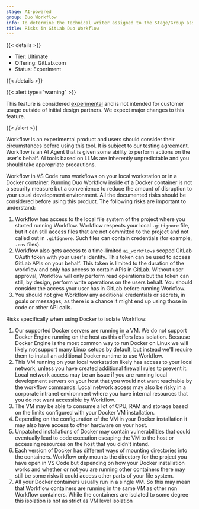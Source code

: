```yaml
---
stage: AI-powered
group: Duo Workflow
info: To determine the technical writer assigned to the Stage/Group associated with this page, see https://handbook.gitlab.com/handbook/product/ux/technical-writing/#assignments
title: Risks in GitLab Duo Workflow
---
```


{{< details >}}

- Tier: Ultimate
- Offering: GitLab.com
- Status: Experiment

{{< /details >}}

{{< alert type="warning" >}}

This feature is considered [experimental](../../policy/development_stages_support.md) and is not intended for customer usage outside of initial design partners. We expect major changes to this feature.

{{< /alert >}}

Workflow is an experimental product and users should consider their
circumstances before using this tool. It is subject to our [testing agreement](https://handbook.gitlab.com/handbook/legal/testing-agreement/).
Workflow is an AI Agent that is given some ability to perform actions on the user's behalf. AI tools based on LLMs are
inherently unpredictable and you should take appropriate precautions.

Workflow in VS Code runs workflows on your local workstation or in a Docker container.
Running Duo Workflow inside of a Docker container is not a security measure but a
convenience to reduce the amount of disruption to your usual development
environment. All the documented risks should be considered before using this
product. The following risks are important to understand:

1. Workflow has access to the local file system of the
   project where you started running Workflow. Workflow respects your local `.gitignore` file,
   but it can still access files that are not committed to the project and not called out in `.gitignore`.
   Such files can contain credentials (for example, `.env` files).
1. Workflow also gets access to a time-limited `ai_workflows` scoped GitLab
   OAuth token with your user's identity. This token can be used to access
  GitLab APIs on your behalf. This token is limited to the duration of
   the workflow and only has access to certain APIs in GitLab.
   Without user approval, Workflow will only perform read operations but the token can still,
   by design, perform write operations on the users behalf. You should consider
   the access your user has in GitLab before running Workflow.
1. You should not give Workflow any additional credentials or secrets, in
   goals or messages, as there is a chance it might end up using those in code
   or other API calls.

Risks specifically when using Docker to isolate Workflow:

1. Our supported Docker servers are running in a VM. We do not support Docker
   Engine running on the host as this offers less isolation. Because Docker
   Engine is the most common way to run Docker on Linux we will likely not
   support many Linux setups by default, but instead we'll require them to
   install an additional Docker runtime to use Workflow.
1. This VM running on your local workstation likely has access to your local
   network, unless you have created additional firewall rules to prevent it.
   Local network access may be an issue if you are running local development
   servers on your host that you would not want reachable by the workflow
   commands. Local network access may also be risky in a corporate intranet
   environment where you have internal resources that you do not want
   accessible by Workflow.
1. The VM may be able to consume a lot of CPU, RAM and storage based on the
   limits configured with your Docker VM installation.
1. Depending on the configuration of the VM in your Docker installation it may
   also have access to other hardware on your host.
1. Unpatched installations of Docker may contain vulnerabilities that could
   eventually lead to code execution escaping the VM to the host or accessing
   resources on the host that you didn't intend.
1. Each version of Docker has different ways of mounting directories into the
   containers. Workflow only mounts the directory for the project you have
   open in VS Code but depending on how your Docker installation works and
   whether or not you are running other containers there may still be some
   risks it could access other parts of your file system.
1. All your Docker containers usually run in a single VM. So this
   may mean that Workflow containers are running in the same VM as other
   non Workflow containers. While the containers are isolated to some
   degree this isolation is not as strict as VM level isolation
